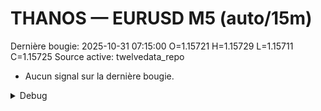 # THANOS — EURUSD M5 (auto/15m)
Dernière bougie: 2025-10-31 07:15:00  O=1.15721  H=1.15729  L=1.15711  C=1.15725
Source active: twelvedata_repo

- Aucun signal sur la dernière bougie.

<details><summary>Debug</summary>

- TD_API_KEY manquant.

</details>